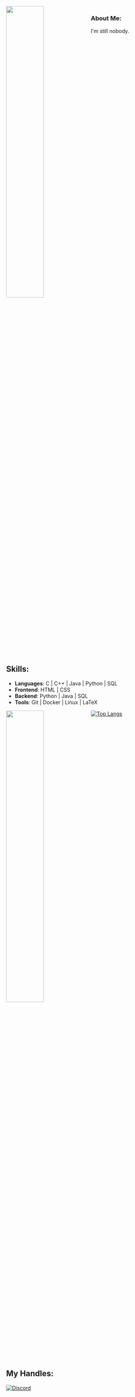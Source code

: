 <!-- GitHub Stats Card -->
<img align="left" width="45%" src="https://github-readme-stats.vercel.app/api?username=ChiefAbrar&show_icons=true&theme=tokyonight" />

### About Me:
I'm still nobody.

<br clear="left"/>

## Skills:
- **Languages**: C | C++ | Java | Python | SQL
- **Frontend**: HTML | CSS
- **Backend**: Python | Java | SQL
- **Tools**: Git | Docker | Linux | LaTeX
<img align="left" width="45%" src="https://github-readme-streak-stats.herokuapp.com/?user=ChiefAbrar&theme=tokyonight" />

[![Top Langs](https://github-readme-stats.vercel.app/api/top-langs/?username=ChiefAbrar&theme=tokyonight)](https://github.com/ChiefAbrar)
<br clear="left"/>

## My Handles:
[![Discord](https://img.shields.io/badge/Discord-xenomialabrar-7289DA?logo=discord&logoColor=white)](https://discord.com/)
